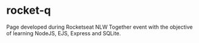 # rocket-q

Page developed during Rocketseat NLW Together event with the objective of learning NodeJS, EJS, Express and SQLite.
